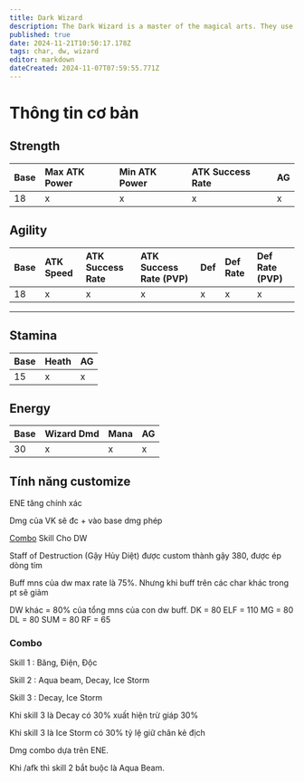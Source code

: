```yaml
---
title: Dark Wizard
description: The Dark Wizard is a master of the magical arts. They use their knowledge to deal powerful magical attacks on enemies with staff type weapons
published: true
date: 2024-11-21T10:50:17.178Z
tags: char, dw, wizard
editor: markdown
dateCreated: 2024-11-07T07:59:55.771Z
---
```


# Thông tin cơ bản

## Strength
| Base | Max ATK Power | Min ATK Power | ATK Success Rate | AG |
|:-----|:--------------|:--------------|:-----------------|:---|
| 18 | x | x | x | x |

## Agility
| Base | ATK Speed | ATK Success Rate | ATK Success Rate (PVP) | Def | Def Rate | Def Rate (PVP) |
|:-----|:----------|:-----------------|:-----------------------|:----|:---------|:---------------|
| 18 | x | x | x | x | x | x |

---

## Stamina
| Base | Heath | AG |
|:-----|:------|:---|
| 15 | x | x |

## Energy
| Base | Wizard Dmd  | Mana | AG |
|:-----|:------------|:-----|:---|
| 30 | x | x | x |

## Tính năng customize

ENE tăng chính xác

Dmg của VK sẽ đc + vào base dmg phép

[Combo](#combo) Skill Cho DW

Staff of Destruction (Gậy Hủy Diệt) được custom thành gậy 380, được ép dòng tím

Buff mns của dw max rate là 75%. Nhưng khi buff trên các char khác trong pt sẽ giảm

DW khác = 80% của tổng mns của con dw buff.
DK = 80
ELF = 110
MG = 80
DL = 80
SUM = 80
RF = 65

### Combo

Skill 1 : Băng, Điện, Độc

Skill 2 : Aqua beam, Decay, Ice Storm

Skill 3 : Decay, Ice Storm

Khi skill 3 là Decay có 30% xuất hiện trừ giáp 30%

Khi skill 3 là Ice Storm có 30% tỷ lệ giữ chân kẻ địch

Dmg combo dựa trên ENE.

Khi /afk thì skill 2 bắt buộc là Aqua Beam.